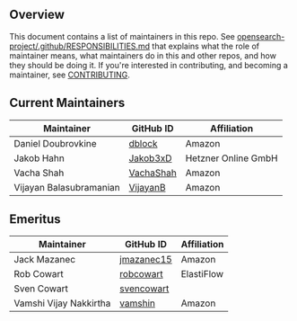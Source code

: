 ## Overview

This document contains a list of maintainers in this repo. See [opensearch-project/.github/RESPONSIBILITIES.md](https://github.com/opensearch-project/.github/blob/main/RESPONSIBILITIES.md#maintainer-responsibilities) that explains what the role of maintainer means, what maintainers do in this and other repos, and how they should be doing it. If you're interested in contributing, and becoming a maintainer, see [CONTRIBUTING](CONTRIBUTING.md).

## Current Maintainers

| Maintainer | GitHub ID | Affiliation |
| --- | --- | --- |
| Daniel Doubrovkine | [dblock](https://github.com/dblock) | Amazon |
| Jakob Hahn | [Jakob3xD](https://github.com/Jakob3xD) | Hetzner Online GmbH |
| Vacha Shah | [VachaShah](https://github.com/VachaShah) | Amazon |
| Vijayan Balasubramanian | [VijayanB](https://github.com/VijayanB) | Amazon |

## Emeritus

| Maintainer | GitHub ID | Affiliation |
| --- | --- | --- |
| Jack Mazanec | [jmazanec15](https://github.com/jmazanec15) | Amazon |
| Rob Cowart | [robcowart](https://github.com/robcowart) | ElastiFlow |
| Sven Cowart | [svencowart](https://github.com/svencowart) |  |
| Vamshi Vijay Nakkirtha | [vamshin](https://github.com/vamshin) | Amazon |
